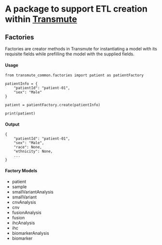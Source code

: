 # A package to support ETL creation within [Transmute](https://github.com/finnor/Transmute)

## Factories
Factories are creator methods in Transmute for instantiating a model with its requisite fields while prefilling the model with the supplied fields.

#### Usage
    from transmute_common.factories import patient as patientFactory

    patientInfo = {
        "patientId": "patient-01",
        "sex": "Male"
    }

    patient = patientFactory.create(patientInfo)

    print(patient)

#### Output

    {
        "patientId": "patient-01",
        "sex": "Male",
        "race": None,
        "ethnicity": None,
        ...
    }

#### Factory Models

* patient
* sample
* smallVariantAnalysis
* smallVariant
* cnvAnalysis
* cnv
* fusionAnalysis
* fusion
* ihcAnalysis
* ihc
* biomarkerAnalysis
* biomarker
